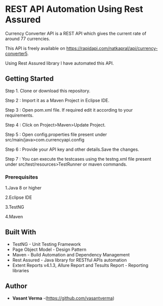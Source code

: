 # REST API Automation Using Rest Assured 

Currency Converter API is a REST API which gives the current rate of around 77 currencies.

This API is freely available on https://rapidapi.com/natkapral/api/currency-converter5.

Using Rest Assured library I have automated this API.

## Getting Started

Step 1. Clone or download this repository.

Step 2 : Import it as a Maven Project in Eclipse IDE.

Step 3 : Open pom.xml file. If required edit it according to your requirements.

Step 4 : Click on Project>Maven>Update Project.

Step 5 : Open config.properties file present under src/main/java>com.currencyapi.config

Step 6 : Provide your API key and other details.Save the changes.

Step 7 : You can execute the testcases using the testng.xml file present under src/test/resources>TestRunner or maven commands.


### Prerequisites

1.Java 8 or higher

2.Eclipse IDE

3.TestNG 

4.Maven 

## Built With

* TestNG - Unit Testing Framework
* Page Object Model - Design Pattern
* Maven - Build Automation and Dependency Management
* Rest Assured - Java library for RESTful APIs automation
* Extent Reports v4.1.3, Allure Report and Tesults Report - Reporting libraries


## Author

* **Vasant Verma** -(https://github.com/vasantverma)



